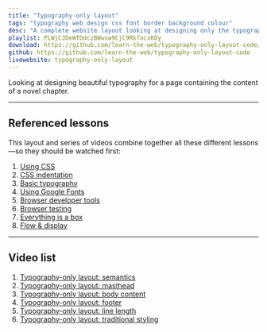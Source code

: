 ```yaml
---
title: "Typography-only layout"
tags: "typography web design css font border background colour"
desc: "A complete website layout looking at designing only the typography and ignoring images."
playlist: PLWjCJDeWfDdczBWwsw9CjC9RkfocxKDy_
download: https://github.com/learn-the-web/typography-only-layout-code/archive/master.zip
github: https://github.com/learn-the-web/typography-only-layout-code
livewebsite: typography-only-layout
---
```


Looking at designing beautiful typography for a page containing the content of a novel chapter.

---

## Referenced lessons

This layout and series of videos combine together all these different lessons—so they should be watched first:

1. [Using CSS](/topics/using-css/)
2. [CSS indentation](https://learntheweb.courses/topics/css-indentation/)
3. [Basic typography](https://learntheweb.courses/topics/basic-typography/)
4. [Using Google Fonts](https://learntheweb.courses/topics/google-fonts/)
5. [Browser developer tools](https://learntheweb.courses/topics/browser-developer-tools/)
6. [Browser testing](https://learntheweb.courses/topics/browser-testing/)
7. [Everything is a box](https://learntheweb.courses/topics/box-model/)
8. [Flow & display](https://learntheweb.courses/topics/flow-display/)

---

## Video list

1. [Typography-only layout: semantics](https://www.youtube.com/watch?v=zsmQ5Kh-wO8&list=PLWjCJDeWfDdczBWwsw9CjC9RkfocxKDy_&index=1)
2. [Typography-only layout: masthead](https://www.youtube.com/watch?v=Q82zxQAja0k&index=2&list=PLWjCJDeWfDdczBWwsw9CjC9RkfocxKDy_)
3. [Typography-only layout: body content](https://www.youtube.com/watch?v=ZpjBxInONhg&index=3&list=PLWjCJDeWfDdczBWwsw9CjC9RkfocxKDy_)
4. [Typography-only layout: footer](https://www.youtube.com/watch?v=FmyZh0EwUQw&index=4&list=PLWjCJDeWfDdczBWwsw9CjC9RkfocxKDy_)
5. [Typography-only layout: line length](https://www.youtube.com/watch?v=Gh5i9J0G23Q&list=PLWjCJDeWfDdczBWwsw9CjC9RkfocxKDy_&index=5)
6. [Typography-only layout: traditional styling](https://www.youtube.com/watch?v=yOOxGjkpaGk&index=6&list=PLWjCJDeWfDdczBWwsw9CjC9RkfocxKDy_)
